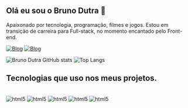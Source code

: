 ## Olá eu sou o Bruno Dutra 🤙
Apaixonado por tecnologia, programação, filmes e jogos. 
Estou em transição de carreira para Full-stack, no momento encantado pelo Front-end. 

[![Blog](https://img.shields.io/badge/Instagram-E4405F?style=for-the-badge&logo=instagram&logoColor=white)](https://instagram.com/bruno.dutra91)
[![Blog](https://img.shields.io/badge/LinkedIn-0077B5?style=for-the-badge&logo=linkedin&logoColor=white)](https://www.linkedin.com/in/bruno-dutra-9b3582120/)



![Bruno Dutra GitHub stats](https://github-readme-stats.vercel.app/api?username=BrunoDutra91&show_icons=true&theme=radical)
![Top Langs](https://github-readme-stats.vercel.app/api/top-langs/?username=BrunoDutra91&layout=compact)

## Tecnologias que uso nos meus projetos.

<div style="display:inline_block"><br/>
    <img align="center" alt="html5" src="https://img.shields.io/badge/HTML5-E34F26?style=for-the-badge&logo=html5&logoColor=white"/>
     <img align="center" alt="html5" src="https://img.shields.io/badge/CSS3-1572B6?style=for-the-badge&logo=css3&logoColor=white"/>
      <img align="center" alt="html5" src="https://img.shields.io/badge/JavaScript-F7DF1E?style=for-the-badge&logo=javascript&logoColor=black"/>
       <img align="center" alt="html5" src="https://img.shields.io/badge/React-20232A?style=for-the-badge&logo=react&logoColor=61DAFB"/>
        <img align="center" alt="html5" src="https://img.shields.io/badge/Node.js-43853D?style=for-the-badge&logo=node.js&logoColor=white"/>
</div>
